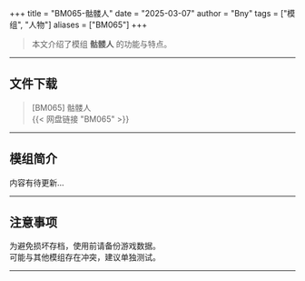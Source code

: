 +++
title = "BM065-骷髅人"
date = "2025-03-07"
author = "Bny"
tags = ["模组", "人物"]
aliases = ["BM065"]
+++

> 本文介绍了模组 **骷髅人** 的功能与特点。

---

## 文件下载

> [BM065] 骷髅人  
{{< 网盘链接 "BM065" >}}  

---

## 模组简介

>  
内容有待更新...  

---

## 注意事项

>  
为避免损坏存档，使用前请备份游戏数据。  
可能与其他模组存在冲突，建议单独测试。  

---

